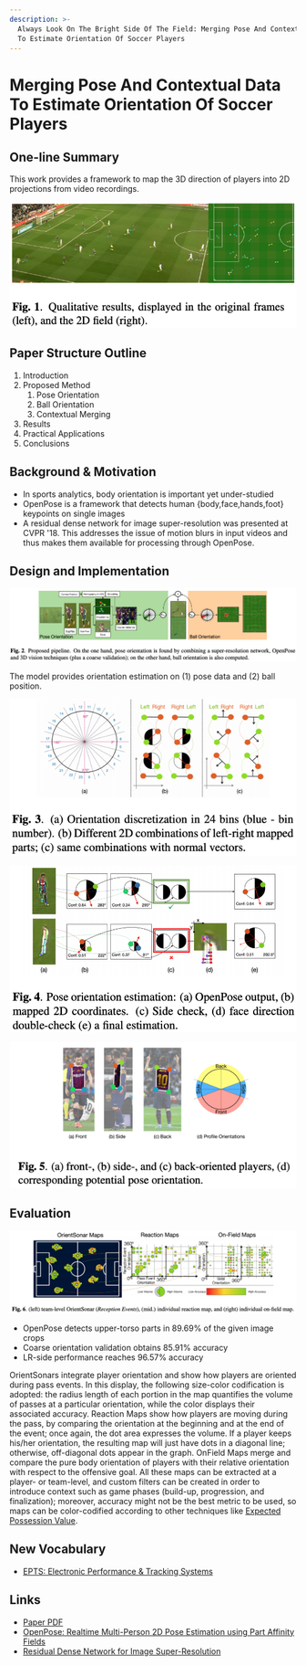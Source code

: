```yaml
---
description: >-
  Always Look On The Bright Side Of The Field: Merging Pose And Contextual Data
  To Estimate Orientation Of Soccer Players
---
```


# Merging Pose And Contextual Data To Estimate Orientation Of Soccer Players

## One-line Summary

This work provides a framework to map the 3D direction of players into 2D projections from video recordings.

![](../../.gitbook/assets/screen-shot-2021-01-06-at-12.47.59-am.png)

## Paper Structure Outline

1. Introduction
2. Proposed Method
   1. Pose Orientation
   2. Ball Orientation
   3. Contextual Merging
3. Results
4. Practical Applications
5. Conclusions

## Background & Motivation

* In sports analytics, body orientation is important yet under-studied
* OpenPose is a framework that detects human {body,face,hands,foot} keypoints on single images
* A residual dense network for image super-resolution was presented at CVPR '18. This addresses the issue of motion blurs in input videos and thus makes them available for processing through OpenPose.

## Design and Implementation

![The overall pipeline](../../.gitbook/assets/screen-shot-2021-01-06-at-12.49.20-am.png)

The model provides orientation estimation on (1) pose data and (2) ball position.

![Orientations are classified into bins that represent general directions](../../.gitbook/assets/screen-shot-2021-01-06-at-12.55.05-am.png)

![The process of angle estimation](../../.gitbook/assets/screen-shot-2021-01-06-at-12.55.54-am.png)

![Coarse orientation validation is performed as the triple-check in case OpenPose goes wrong. This is done via an SVM that classifies three types of coarse orientations.](../../.gitbook/assets/screen-shot-2021-01-06-at-12.58.29-am.png)

## Evaluation

![Pass/reception event: the exact moment in which the passer kicks the ball/the player receives the ball](../../.gitbook/assets/screen-shot-2021-01-06-at-1.05.06-am.png)

* OpenPose detects upper-torso parts in 89.69% of the given image crops
* Coarse orientation validation obtains 85.91% accuracy
* LR-side performance reaches 96.57% accuracy

OrientSonars integrate player orientation and show how players are oriented during pass events. In this display, the following size-color codification is adopted: the radius length of each portion in the map quantifies the volume of passes at a particular orientation, while the color displays their associated accuracy. Reaction Maps show how players are moving during the pass, by comparing the orientation at the beginning and at the end of the event; once again, the dot area expresses the volume. If a player keeps his/her orientation, the resulting map will just have dots in a diagonal line; otherwise, off-diagonal dots appear in the graph. OnField Maps merge and compare the pure body orientation of players with their relative orientation with respect to the offensive goal. All these maps can be extracted at a player- or team-level, and custom filters can be created in order to introduce context such as game phases (build-up, progression, and finalization); moreover, accuracy might not be the best metric to be used, so maps can be color-codified according to other techniques like [Expected Possession Value](broken-reference).

## New Vocabulary

* [EPTS: Electronic Performance & Tracking Systems](https://www.youtube.com/watch?v=Jmn5dfZX1u4\&feature=emb\_title\&ab\_channel=FIFATV)

## Links

* [Paper PDF](https://arxiv.org/pdf/2003.00943.pdf)
* [OpenPose: Realtime Multi-Person 2D Pose Estimation using Part Affinity Fields](https://arxiv.org/abs/1812.08008)
* [Residual Dense Network for Image Super-Resolution](https://arxiv.org/pdf/1802.08797.pdf)
